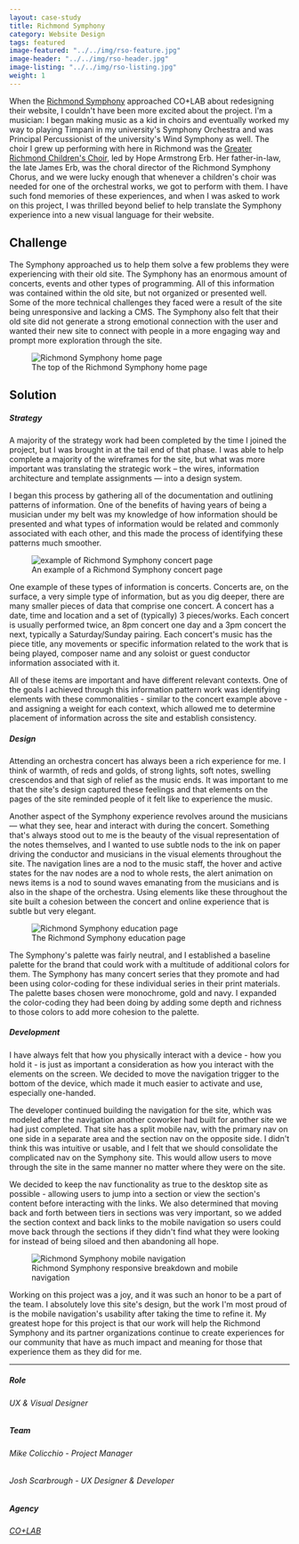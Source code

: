 ```yaml
---
layout: case-study
title: Richmond Symphony
category: Website Design
tags: featured
image-featured: "../../img/rso-feature.jpg"
image-header: "../../img/rso-header.jpg"
image-listing: "../../img/rso-listing.jpg"
weight: 1
---
```


When the [Richmond Symphony](https://www.richmondsymphony.com) approached CO+LAB about redesigning their website, I couldn't have been more excited about the project. I'm a musician: I began making music as a kid in choirs and eventually worked my way to playing Timpani in my university's Symphony Orchestra and was Principal Percussionist of the university's Wind Symphony as well. The choir I grew up performing with here in Richmond was the [Greater Richmond Children's Choir](https://www.facebook.com/Greater-Richmond-Childrens-Choir-130400140336989/), led by Hope Armstrong Erb. Her father-in-law, the late James Erb, was the choral director of the Richmond Symphony Chorus, and we were lucky enough that whenever a children's choir was needed for one of the orchestral works, we got to perform with them. I have such fond memories of these experiences, and when I was asked to work on this project, I was thrilled beyond belief to help translate the Symphony experience into a new visual language for their website.

## Challenge
The Symphony approached us to help them solve a few problems they were experiencing with their old site. The Symphony has an enormous amount of concerts, events and other types of programming. All of this information was contained within the old site, but not organized or presented well. Some of the more technical challenges they faced were a result of the site being unresponsive and lacking a CMS. The Symphony also felt that their old site did not generate a strong emotional connection with the user and wanted their new site to connect with people in a more engaging way and prompt more exploration through the site.

<figure>
	<img src="../../img/rso-home-top.jpg" alt="Richmond Symphony home page">
	<figcaption>The top of the Richmond Symphony home page</figcaption>
</figure>

## Solution

##### Strategy
A majority of the strategy work had been completed by the time I joined the project, but I was brought in at the tail end of that phase. I was able to help complete a majority of the wireframes for the site, but what was more important was translating the strategic work – the wires, information architecture and template assignments — into a design system. 

I began this process by gathering all of the documentation and outlining patterns of information. One of the benefits of having years of being a musician under my belt was my knowledge of how information should be presented and what types of information would be related and commonly associated with each other, and this made the process of identifying these patterns much smoother.

<figure>
	<img src="../../img/rso-concert.jpg" alt="example of Richmond Symphony concert page">
	<figcaption>An example of a Richmond Symphony concert page</figcaption>
</figure>

One example of these types of information is concerts. Concerts are, on the surface, a very simple type of information, but as you dig deeper, there are many smaller pieces of data that comprise one concert. A concert has a date, time and location and a set of (typically) 3 pieces/works. Each concert is usually performed twice, an 8pm concert one day and a 3pm concert the next, typically a Saturday/Sunday pairing. Each concert's music has the piece title, any movements or specific information related to the work that is being played, composer name and any soloist or guest conductor information associated with it.

All of these items are important and have different relevant contexts. One of the goals I achieved through this information pattern work was identifying elements with these commonalities - similar to the concert example above -  and assigning a weight for each context, which allowed me to determine placement of information across the site and establish consistency.

##### Design
Attending an orchestra concert has always been a rich experience for me. I think of warmth, of reds and golds, of strong lights, soft notes, swelling crescendos and that sigh of relief as the music ends. It was important to me that the site's design captured these feelings and that elements on the pages of the site reminded people of it felt like to experience the music.

Another aspect of the Symphony experience revolves around the musicians — what they see, hear and interact with during the concert. Something that's always stood out to me is the beauty of the visual representation of the notes themselves, and I wanted to use subtle nods to the ink on paper driving the conductor and musicians in the visual elements throughout the site. The navigation lines are a nod to the music staff, the hover and active states for the nav nodes are a nod to whole rests, the alert animation on news items is a nod to sound waves emanating from the musicians and is also in the shape of the orchestra. Using elements like these throughout the site built a cohesion between the concert and online experience that is subtle but very elegant.

<figure>
	<img src="../../img/rso-education.jpg" alt="Richmond Symphony education page">
	<figcaption>The Richmond Symphony education page</figcaption>
</figure>

The Symphony's palette was fairly neutral, and I established a baseline palette for the brand that could work with a multitude of additional colors for them. The Symphony has many concert series that they promote and had been using color-coding for these individual series in their print materials. The palette bases chosen were monochrome, gold and navy. I expanded the color-coding they had been doing by adding some depth and richness to those colors to add more cohesion to the palette.

##### Development
I have always felt that how you physically interact with a device - how you hold it - is just as important a consideration as how you interact with the elements on the screen. We decided to move the navigation trigger to the bottom of the device, which made it much easier to activate and use, especially one-handed.

The developer continued building the navigation for the site, which was modeled after the navigation another coworker had built for another site we had just completed. That site has a split mobile nav, with the primary nav on one side in a separate area and the section nav on the opposite side. I didn't think this was intuitive or usable, and I felt that we should consolidate the complicated nav on the Symphony site. This would allow users to move through the site in the same manner no matter where they were on the site. 

We decided to keep the nav functionality as true to the desktop site as possible - allowing users to jump into a section or view the section's content before interacting with the links. We also determined that moving back and forth between tiers in sections was very important, so we added the section context and back links to the mobile navigation so users could move back through the sections if they didn't find what they were looking for instead of being siloed and then abandoning all hope.

<figure>
	<img src="../../img/rso-mobile-nav.jpg" alt="Richmond Symphony mobile navigation">
	<figcaption>Richmond Symphony responsive breakdown and mobile navigation</figcaption>
</figure>

Working on this project was a joy, and it was such an honor to be a part of the team. I absolutely love this site's design, but the work I'm most proud of is the mobile navigation's usability after taking the time to refine it. My greatest hope for this project is that our work will help the Richmond Symphony and its partner organizations continue to create experiences for our community that have as much impact and meaning for those that experience them as they did for me.

***
<h5>Role</h5>
<h6>UX & Visual Designer</h6>
<h5>Team</h5>
<h6>Mike Colicchio - Project Manager</h6>
<h6>Josh Scarbrough - UX Designer & Developer</h6>
<h5>Agency</h5>
<h6><a href="https://www.teamcolab.com">CO+LAB</a></h6>
